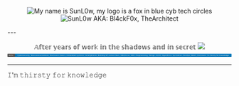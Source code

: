 <!--
**SunL0w/SunL0w** is my ✨ profile presentation ✨ repository.
-->

<p align="center">
<img src="https://github.com/SunL0w/SunL0w/blob/main/.SunL0w.png" alt="My name is SunL0w, my logo is a fox in blue cyb tech circles"/>
<img src="https://img.shields.io/badge/AKA%20%3A-Bl4ckF0x%2C%20TheArchitect-blue" alt="SunL0w AKA:  Bl4ckF0x, TheArchitect"/>

</p>
---

<p align="center">
𝔸𝕗𝕥𝕖𝕣 𝕪𝕖𝕒𝕣𝕤 𝕠𝕗 𝕨𝕠𝕣𝕜 𝕚𝕟 𝕥𝕙𝕖 𝕤𝕙𝕒𝕕𝕠𝕨𝕤 𝕒𝕟𝕕 𝕚𝕟 𝕤𝕖𝕔𝕣𝕖𝕥

<a href="https://www.facebook.com/groups/whackersassociation/" alt="WHA Link">
<img src="https://img.shields.io/badge/JOIN%20%3A-World's%20Hackers%20Association%20--%20WHA-blue" /></a>
<img src="https://github.com/SunL0w/SunL0w/blob/main/.SunL0w-Skills.svg" alt="My skills: Cybersecurity, Telecommunications, Electronics basics, Embedded systems, Smartphones, Building SP custom Rom, GNU/Linux, BSD, Programming, Design, UI/UX, Algorithms, Sys Admin, DevOps, Web3, And more. I'm thirsty for knowledge"/>

---

𝙸'𝚖 𝚝𝚑𝚒𝚛𝚜𝚝𝚢 𝚏𝚘𝚛 𝚔𝚗𝚘𝚠𝚕𝚎𝚍𝚐𝚎

</p>
